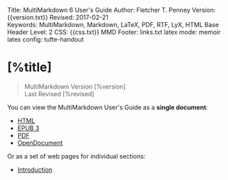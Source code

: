 Title:	MultiMarkdown 6 User's Guide
Author:	Fletcher T. Penney
Version:	{{version.txt}}
Revised:	2017-02-21  
Keywords:	MultiMarkdown, Markdown, LaTeX, PDF, RTF, LyX, HTML
Base Header Level:	2
CSS:	{{css.txt}}
MMD Footer:	links.txt
latex mode:	memoir
latex config:	tufte-handout


#  [%title] #

> MultiMarkdown Version [%version]  
> Last Revised [%revised]


You can view the MultiMarkdown User's Guide as a **single document**:

* [HTML](MMD_Users_Guide.html)
* [EPUB 3](MMD_Users_Guide.epub)
* [PDF](MMD_Users_Guide.pdf)
* [OpenDocument](MMD_Users_Guide.fodt)

Or as a set of web pages for individual sections:

* [Introduction](introduction.html)
